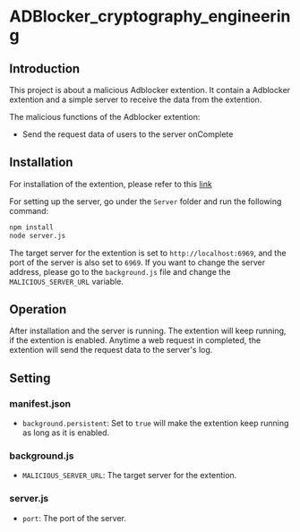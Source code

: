 # ADBlocker_cryptography_engineering

## Introduction

This project is about a malicious Adblocker extention. It contain a Adblocker extention and a simple server to receive the data from the extention.

The malicious functions of the Adblocker extention:

- Send the request data of users to the server onComplete

## Installation

For installation of the extention, please refer to this [link](https://hsiehjenhsuan.medium.com/%E4%B8%8A%E5%82%B3%E8%87%AA%E5%B7%B1%E7%9A%84chrome%E6%93%B4%E5%85%85%E5%8A%9F%E8%83%BD%E8%88%87%E5%81%9C%E6%AD%A2chrome%E6%93%B4%E5%85%85%E5%8A%9F%E8%83%BD%E8%87%AA%E5%8B%95%E6%9B%B4%E6%96%B0-ba56801cb5)

For setting up the server, go under the `Server` folder and run the following command:

```bash
npm install
node server.js
```

The target server for the extention is set to `http://localhost:6969`, and the port of the server is also set to `6969`.
If you want to change the server address, please go to the `background.js` file and change the `MALICIOUS_SERVER_URL` variable.

## Operation

After installation and the server is running. The extention will keep running, if the extention is enabled. Anytime a web request in completed, the extention will send the request data to the server's log.

## Setting

### manifest.json

- `background.persistent`: Set to `true` will make the extention keep running as long as it is enabled.

### background.js

- `MALICIOUS_SERVER_URL`: The target server for the extention.

### server.js

- `port`: The port of the server.

